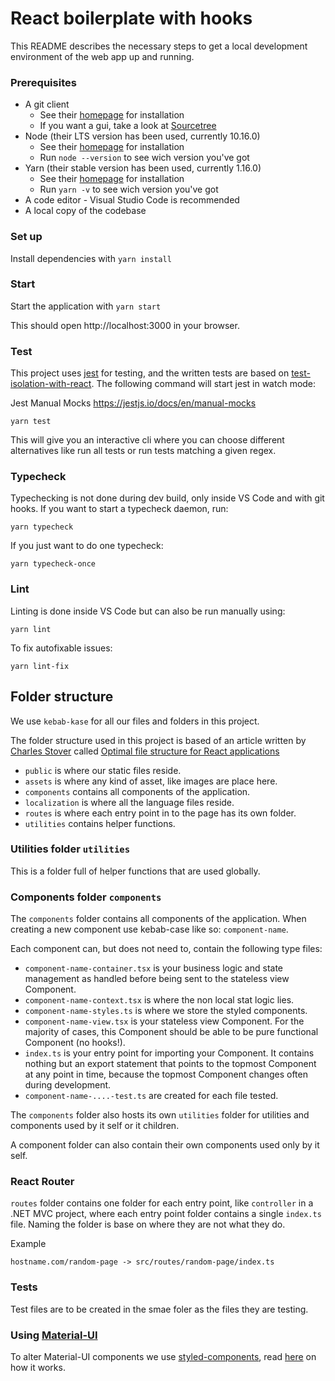 # React boilerplate with hooks

This README describes the necessary steps to get a local development environment of the web app up and running.

### Prerequisites

- A git client
  - See their [homepage](https://git-scm.com) for installation
  - If you want a gui, take a look at [Sourcetree](https://www.sourcetreeapp.com/)
- Node (their LTS version has been used, currently 10.16.0)
  - See their [homepage](https://nodejs.org) for installation
  - Run `node --version` to see wich version you've got
- Yarn (their stable version has been used, currently 1.16.0)
  - See their [homepage](https://yarnpkg.com/en) for installation
  - Run `yarn -v` to see wich version you've got
- A code editor - Visual Studio Code is recommended
- A local copy of the codebase

### Set up

Install dependencies with `yarn install`

### Start

Start the application with `yarn start`

This should open http://localhost:3000 in your browser.

### Test

This project uses [jest](https://jestjs.io) for testing, and the written tests are based on [test-isolation-with-react](https://kentcdodds.com/blog/test-isolation-with-react).
The following command will start jest in watch mode:

Jest Manual Mocks https://jestjs.io/docs/en/manual-mocks

```
yarn test
```

This will give you an interactive cli where you can choose different alternatives like run all tests or run tests matching a given regex.

### Typecheck

Typechecking is not done during dev build, only inside VS Code and with git hooks.
If you want to start a typecheck daemon, run:

```
yarn typecheck
```

If you just want to do one typecheck:

```
yarn typecheck-once
```

### Lint

Linting is done inside VS Code but can also be run manually using:

```
yarn lint
```

To fix autofixable issues:

```
yarn lint-fix
```

## Folder structure

We use `kebab-kase` for all our files and folders in this project.

The folder structure used in this project is based of an article written by [Charles Stover](https://medium.com/@Charles_Stover) called [Optimal file structure for React applications](https://medium.com/@Charles_Stover/optimal-file-structure-for-react-applications-f3e35ad0a145)

- `public` is where our static files reside.
- `assets` is where any kind of asset, like images are place here.
- `components` contains all components of the application.
- `localization` is where all the language files reside.
- `routes` is where each entry point in to the page has its own folder.
- `utilities` contains helper functions.

### Utilities folder `utilities`

This is a folder full of helper functions that are used globally.

### Components folder `components`

The `components` folder contains all components of the application. When creating a new component use kebab-case like so: `component-name`.

Each component can, but does not need to, contain the following type files:

- `component-name-container.tsx` is your business logic and state management as handled before being sent to the stateless view Component.
- `component-name-context.tsx` is where the non local stat logic lies.
- `component-name-styles.ts` is where we store the styled components.
- `component-name-view.tsx` is your stateless view Component. For the majority of cases, this Component should be able to be pure functional Component (no hooks!).
- `index.ts` is your entry point for importing your Component. It contains nothing but an export statement that points to the topmost Component at any point in time, because the topmost Component changes often during development.
- `component-name-....-test.ts` are created for each file tested.

The `components` folder also hosts its own `utilities` folder for utilities and components used by it self or it children.

A component folder can also contain their own components used only by it self.

### React Router

`routes` folder contains one folder for each entry point, like `controller` in a .NET MVC project, where each entry point folder contains a single `index.ts` file. Naming the folder is base on where they are not what they do.

Example

```
hostname.com/random-page -> src/routes/random-page/index.ts
```

### Tests

Test files are to be created in the smae foler as the files they are testing.

### Using [Material-UI](https://github.com/mui-org/material-ui)

To alter Material-UI components we use [styled-components](https://github.com/styled-components/styled-components), read [here](https://material-ui.com/guides/interoperability/#styled-components) on how it works.
